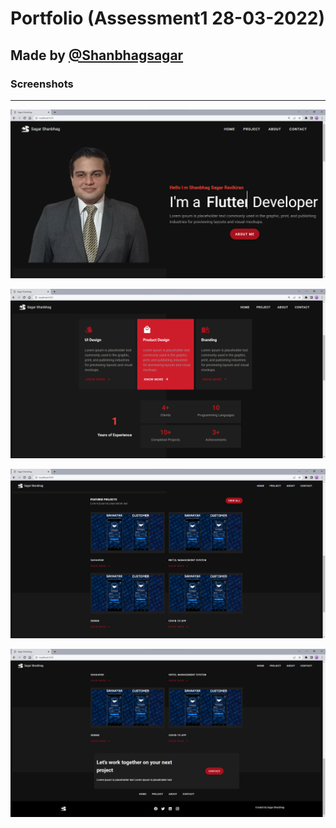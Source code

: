 # Portfolio (Assessment1 28-03-2022)

## Made by [@Shanbhagsagar](https://github.com/Shanbhagsagar)

### Screenshots
---

![](https://github.com/Shanbhagsagar/sagar_assessment2/blob/main/public/s1.png)

![](https://github.com/Shanbhagsagar/sagar_assessment2/blob/main/public/s2.png)

![](https://github.com/Shanbhagsagar/sagar_assessment2/blob/main/public/s3.png)

![](https://github.com/Shanbhagsagar/sagar_assessment2/blob/main/public/s4.png)